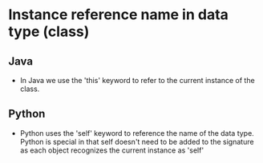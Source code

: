 # Instance reference name in data type (class) 

## Java
* In Java we use the 'this' keyword to refer to the current instance of the class.


## Python
* Python uses the 'self' keyword to reference the name of the data type. Python is special in that self doesn't need to be added to the signature as each object recognizes the current instance as 'self'
